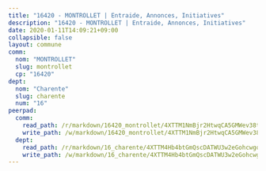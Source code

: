 ```yaml
---
title: "16420 - MONTROLLET | Entraide, Annonces, Initiatives"
description: "16420 - MONTROLLET | Entraide, Annonces, Initiatives"
date: 2020-01-11T14:09:21+09:00
collapsible: false
layout: commune
comm:
  nom: "MONTROLLET"
  slug: montrollet
  cp: "16420"
dept:
  nom: "Charente"
  slug: charente
  num: "16"
peerpad:
  comm:
    read_path: /r/markdown/16420_montrollet/4XTTM1NmBjr2HtwqCA5GMWev38tJFQGJkCs3hA48o8MPtf1wN
    write_path: /w/markdown/16420_montrollet/4XTTM1NmBjr2HtwqCA5GMWev38tJFQGJkCs3hA48o8MPtf1wN-K3TgTe4iWe9LEoFy7DWHEwjEzgyuRP9VkgBCYjSKbi44pJeM2nThajtc4a5CyQBGbJuS3zCMS5dwqURgvwKMELjFraTcBhW7Vt7UCAft8cYZhJCmAiXQWWTY1izekujd37WZCa8Y
  dept:
    read_path: /r/markdown/16_charente/4XTTM4Hb4btGmQscDATWU3w2eGohcwgqasCDtGWVahJnAEsq8
    write_path: /w/markdown/16_charente/4XTTM4Hb4btGmQscDATWU3w2eGohcwgqasCDtGWVahJnAEsq8-K3TgU9zhAjxEMbYrSr9VB24idAgS7xBryN3TjEsJmsrToRfRc8PWUu9zDXmtMXWLR7TNqZhAPJFsnJ4QbuWpLJvHpyW2q8LZxtsaakTfiMdj4HFsc11ZXzpn4aT8zYKZzSLwV1CA
---
```


